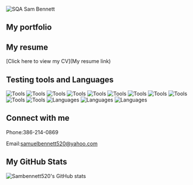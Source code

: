 ![SQA Sam Bennett](https://user-images.githubusercontent.com/110694117/194906134-def3bd5f-72d9-472a-be36-9e29653a07be.png)
## My portfolio

## My resume
[Click here to view my CV](My resume link)
## Testing tools and Languages
![Tools](https://img.shields.io/badge/Jira-0052CC?style=for-the-badge&logo=Jira&logoColor=white)
![Tools](https://img.shields.io/badge/Postman-FF6C37?style=for-the-badge&logo=Postman&logoColor=white)
![Tools](https://img.shields.io/badge/Oracle-F80000?style=for-the-badge&logo=oracle&logoColor=black)
![Tools](https://img.shields.io/badge/Google_chrome-4285F4?style=for-the-badge&logo=Google-chrome&logoColor=white)
![Tools](https://img.shields.io/badge/Android_Studio-3DDC84?style=for-the-badge&logo=android-studio&logoColor=white)
![Tools](https://img.shields.io/badge/VSCode-0078D4?style=for-the-badge&logo=visual%20studio%20code&logoColor=white)
![Tools](https://img.shields.io/badge/IntelliJ_IDEA-000000.svg?style=for-the-badge&logo=intellij-idea&logoColor=white)
![Tools](https://img.shields.io/badge/Linux-FCC624?style=for-the-badge&logo=linux&logoColor=black)
![Tools](https://img.shields.io/badge/GitHub-100000?style=for-the-badge&logo=github&logoColor=white)
![Tools](https://img.shields.io/badge/Jenkins-D24939?style=for-the-badge&logo=Jenkins&logoColor=white)
![Tools](https://img.shields.io/badge/Selenium-43B02A?style=for-the-badge&logo=Selenium&logoColor=white)
![Languages](https://img.shields.io/badge/HTML5-E34F26?style=for-the-badge&logo=html5&logoColor=white)
![Languages](https://img.shields.io/badge/JavaScript-323330?style=for-the-badge&logo=javascript&logoColor=F7DF1E)
![Languages](https://img.shields.io/badge/java-%23ED8B00.svg?style=for-the-badge&logo=java&logoColor=white)
## Connect with me
Phone:386-214-0869

Email:samuelbennett520@yahoo.com
## My GitHub Stats
![Sambennett520's GitHub stats](https://github-readme-stats.vercel.app/api?username=sambennett520&show_icons=true&theme=tokyonight)
